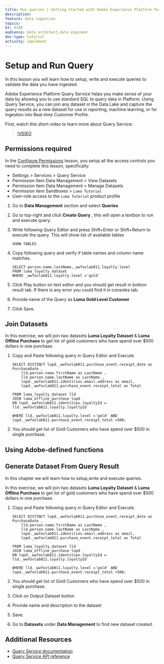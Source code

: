 ```yaml
---
title: Run queries | Getting Started with Adobe Experience Platform for Data Architects and Data Engineers
description: 
feature: data ingestion
topics: 
kt: 4348
audience: data architect,data engineer
doc-type: tutorial
activity: implement
---
```


# Setup and Run Query

In this lesson you will learn how to setup, write and execute queries to validate the data you have ingested.

Adobe Experience Platform Query Service helps you make sense of your data by allowing you to use standard SQL to query data in Platform. Using Query Service, you can join any dataset in the Data Lake and capture the query results as a new dataset for use in reporting, machine learning, or for ingestion into Real-time Customer Profile. 

First, watch this short video to learn more about Query Service:
>[!VIDEO](https://video.tv.adobe.com/v/29795?quality=12&learn=on)

## Permissions required

In the [Configure Permissions](configure-permissions.md) lesson, you setup all the access controls you need to complete this lesson, specifically:

* Settings > Services > Query Service
* Permission Item Data Management > View Datasets
* Permission Item Data Management > Manage Datasets
* Permission item Sandboxes > `Luma Tutorial`
* User-role access to the `Luma Tutorial` product profile

1. Go to **Data Management** section and select **Queries**
1. Go to top-right and click **Create Query** , this will open a textbox to run and execute query.
1. Write following Query Editor and press Shift+Enter or Shift+Return to execute the query. This will show list of available tables

    ```
    SHOW TABLES
    ```

1. Copy following query and verify if table names and column name matches.
   
    ```
    SELECT person.name.lastName,_wwfovlab011.loyalty.level
    FROM luma_loyalty_dataset
    WHERE _wwfovlab011.loyalty.level ='gold'

    ```

1. Click Play button on text editor and you should get result in bottom result tab. If there is any error you could find it in consoles tab.
1. Provide name of the Query as **Luma Gold Level Customer**
1. Click Save.


## Join Datasets

In this exercise, we will join two datasets **Luma Loyalty Dataset** & **Luma Offline Purchase** to get list of gold customers who have spend over $500 dollars in one purchase.

1. Copy and Paste following query in Query Editor and Execute.
    
    ```
    SELECT DISTINCT lopd._wwfovlab011.purchase_event.receipt_date as PurchaseDate ,
        lld.person.name.firstName as LastName ,
        lld.person.name.lastName as LastName ,
        lopd._wwfovlab011.identities.email.address as email,
        lopd._wwfovlab011.purchase_event.receipt_total as Total

    FROM luma_loyalty_dataset lld
    JOIN luma_offline_purchase lopd
    ON lopd._wwfovlab011.identities.loyaltyId = lld._wwfovlab011.loyalty.loyaltyId

    WHERE lld._wwfovlab011.loyalty.level ='gold' AND lopd._wwfovlab011.purchase_event.receipt_total >500;
    ```

1. You should get list of Gold Customers who have spend over $500 in single purchase.


## Using Adobe-defined functions

## Generate Dataset From Query Result

In this chapter we will learn how to setup,write and execute queries.


In this exercise, we will join two datasets **Luma Loyalty Dataset** & **Luma Offline Purchase** to get list of gold customers who have spend over $500 dollars in one purchase.

1. Copy and Paste following query in Query Editor and Execute.

    ```
    SELECT DISTINCT lopd._wwfovlab011.purchase_event.receipt_date as PurchaseDate ,
        lld.person.name.firstName as LastName ,
        lld.person.name.lastName as LastName ,
        lopd._wwfovlab011.identities.email.address as email,
        lopd._wwfovlab011.purchase_event.receipt_total as Total

    FROM luma_loyalty_dataset lld
    JOIN luma_offline_purchase lopd
    ON lopd._wwfovlab011.identities.loyaltyId = lld._wwfovlab011.loyalty.loyaltyId

    WHERE lld._wwfovlab011.loyalty.level ='gold' AND lopd._wwfovlab011.purchase_event.receipt_total >500;
    ```

1. You should get list of Gold Customers who have spend over $500 in single purchase.
1. Click on Output Dataset button
1. Provide name and description to the dataset
1. Save.
1. Go to **Datasets** under **Data Management** to find new dataset created.

## Additional Resources

* [Query Service documentation](https://docs.adobe.com/content/help/en/experience-platform/query/home.html)
* [Query Service API reference](https://www.adobe.io/apis/experienceplatform/home/api-reference.html#!acpdr/swagger-specs/qs-api.yaml)